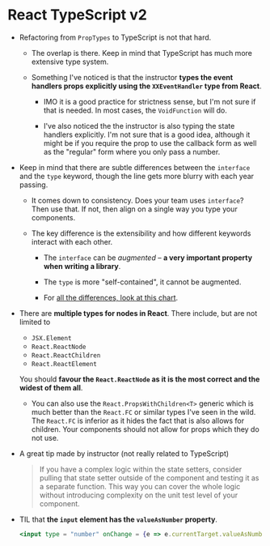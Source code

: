 # React TypeScript v2

- Refactoring from `PropTypes` to TypeScript is not that hard.

  - The overlap is there. Keep in mind that TypeScript has much more extensive type system.

  - Something I've noticed is that the instructor **types the event handlers props explicitly using the `XXEventHandler` type from React**.

    - IMO it is a good practice for strictness sense, but I'm not sure if that is needed. In most cases, the `VoidFunction` will do.

    - I've also noticed the the instructor is also typing the state handlers explicitly. I'm not sure that is a good idea, although it might be if you require the prop to use the callback form as well as the "regular" form where you only pass a number.

- Keep in mind that there are subtle differences between the `interface` and the `type` keyword, though the line gets more blurry with each year passing.

  - It comes down to consistency. Does your team uses `interface`? Then use that. If not, then align on a single way you type your components.

  - The key difference is the extensibility and how different keywords interact with each other.

    - The `interface` can be _augmented_ – **a very important property when writing a library**.

    - The `type` is more "self-contained", it cannot be augmented.

    - For [all the differences, look at this chart](https://twitter.com/karoljmajewski/status/1082413696075382785).

- There are **multiple types for nodes in React**. There include, but are not limited to

  - `JSX.Element`
  - `React.ReactNode`
  - `React.ReactChildren`
  - `React.ReactElement`

  You should **favour the `React.ReactNode` as it is the most correct and the widest of them all**.

  - You can also use the `React.PropsWithChildren<T>` generic which is much better than the `React.FC` or similar types I've seen in the wild.
    The `React.FC` is inferior as it hides the fact that is also allows for children. Your components should not allow for props which they do not use.

- A great tip made by instructor (not really related to TypeScript)

  > If you have a complex logic within the state setters, consider pulling that state setter outside of the component and testing it as a separate function. This way you can cover the whole logic without introducing complexity on the unit test level of your component.

- TIL that **the `input` element has the `valueAsNumber` property**.

    ```jsx
    <input type = "number" onChange = {e => e.currentTarget.valueAsNumber}>
    ```
